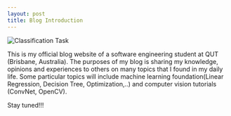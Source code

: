 ```yaml
---
layout: post
title: Blog Introduction
---
```


![Classification Task](https://www.google.com/url?sa=i&source=images&cd=&cad=rja&uact=8&ved=2ahUKEwj3-Ymy-7LfAhXCbn0KHZoMC4oQjRx6BAgBEAU&url=https%3A%2F%2Ftowardsdatascience.com%2Fgoogle-ais-new-object-detection-competition-6dde25cf099d&psig=AOvVaw2U4iw8KkMw0HEbjI2_SsNg&ust=1545551788854221)

This is my official blog website of a software engineering student at QUT (Brisbane, Australia). The purposes of my blog is sharing my knowledge, opinions and experiences to others on many topics that I found in my daily life. Some particular topics will include machine learning foundation(Linear Regression, Decision Tree, Optimization,..) and computer vision tutorials (ConvNet, OpenCV).

Stay tuned!!!
